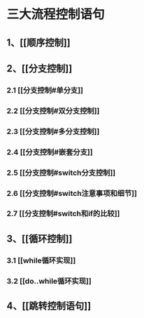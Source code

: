 # 三大流程控制语句
## 1、[[顺序控制]]
## 2、[[分支控制]]
### 2.1 [[分支控制#单分支]]
### 2.2 [[分支控制#双分支控制]]
### 2.3 [[分支控制#多分支控制]]
### 2.4 [[分支控制#嵌套分支]]
### 2.5 [[分支控制#switch分支控制]]
### 2.6 [[分支控制#switch注意事项和细节]]
### 2.7 [[分支控制#switch和if的比较]]
## 3、[[循环控制]]
### 3.1 [[while循环实现]]
### 3.2 [[do..while循环实现]]
## 4、[[跳转控制语句]]

